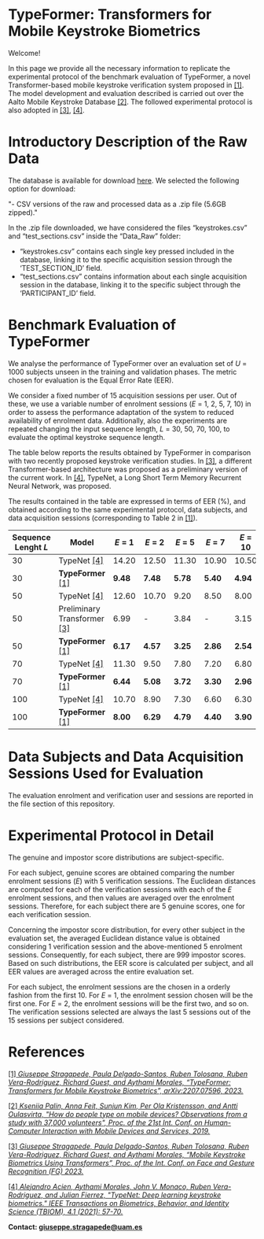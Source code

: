 # TypeFormer: Transformers for Mobile Keystroke Biometrics

Welcome! 

In this page we provide all the necessary information to replicate the experimental protocol of the benchmark evaluation of TypeFormer, a novel Transformer-based mobile keystroke verification system proposed in [\[1\]](https://arxiv.org/abs/2212.13075). The model development and evaluation described is carried out over the Aalto Mobile Keystroke Database [\[2\]](https://userinterfaces.aalto.fi/typing37k/resources/Mobile_typing_study.pdf). 
The followed experimental protocol is also adopted in [\[3\]](https://arxiv.org/abs/2212.13075), [\[4\]](https://ieeexplore.ieee.org/document/9539873). 

# Introductory Description of the Raw Data

The database is available for download [here](https://userinterfaces.aalto.fi/typing37k/). We selected the following option for download:

"-	CSV versions of the raw and processed data as a .zip file (5.6GB zipped)."

In the .zip file downloaded, we have considered the files “keystrokes.csv” and “test_sections.csv” inside the “Data_Raw” folder:
-	“keystrokes.csv” contains each single key pressed included in the database, linking it to the specific acquisition session through the ‘TEST_SECTION_ID’ field.
-	“test_sections.csv” contains information about each single acquisition session in the database, linking it to the specific subject through the ‘PARTICIPANT_ID’ field.

# Benchmark Evaluation of TypeFormer

We analyse the performance of TypeFormer over an evaluation set of *U* = 1000 subjects unseen in the training and validation phases. The metric chosen for evaluation is the Equal Error Rate (EER). 

We consider a fixed number of 15 acquisition sessions per user. Out of these, we use a variable number of enrolment sessions (*E* = 1, 2, 5, 7, 10) in order to assess the performance adaptation of the system to reduced availability of enrolment data. Additionally, also the experiments are repeated changing the input sequence length, *L* = 30, 50, 70, 100, to evaluate the optimal keystroke sequence length.

The table below reports the results obtained by TypeFormer in comparison with two recently proposed keystroke verification studies. In [\[3\]](https://arxiv.org/abs/2212.13075), a different Transformer-based architecture was proposed as a preliminary version of the current work. In [\[4\]](https://ieeexplore.ieee.org/document/9539873), TypeNet, a Long Short Term Memory Recurrent Neural Network, was proposed.

The results contained in the table are expressed in terms of EER (%), and obtained according to the same experimental protocol, data subjects, and data acquisition sessions (corresponding to Table 2 in [\[1\]](https://arxiv.org/abs/2212.13075)). 

| Sequence Lenght *L* | Model | *E* = 1 | *E* = 2 | *E* = 5 | *E* = 7 | *E* = 10 |
| ---| --- | --- | --- | --- | --- | --- |
| 30 | TypeNet [\[4\]](https://ieeexplore.ieee.org/document/9539873) | 14.20 | 12.50 | 11.30 | 10.90 | 10.50 |
| 30 | **TypeFormer** [\[1\]](https://arxiv.org/abs/2212.13075) | **9.48** | **7.48** | **5.78** | **5.40** | **4.94** |
| 50 | TypeNet [\[4\]](https://ieeexplore.ieee.org/document/9539873) | 12.60 | 10.70 | 9.20 | 8.50 | 8.00 |
| 50 | Preliminary Transformer [\[3\]](https://arxiv.org/abs/2212.13075) | 6.99 | - | 3.84 | - | 3.15 |
| 50 | **TypeFormer** [\[1\]](https://arxiv.org/abs/2212.13075) | **6.17** | **4.57** | **3.25** | **2.86** | **2.54** |
| 70 | TypeNet [\[4\]](https://ieeexplore.ieee.org/document/9539873) | 11.30 | 9.50 | 7.80 | 7.20 | 6.80 |
| 70 | **TypeFormer** [\[1\]](https://arxiv.org/abs/2212.13075) | **6.44** | **5.08** | **3.72** | **3.30** | **2.96** |
| 100 | TypeNet [\[4\]](https://ieeexplore.ieee.org/document/9539873) | 10.70 | 8.90 | 7.30 | 6.60 | 6.30 |
| 100 | **TypeFormer** [\[1\]](https://arxiv.org/abs/2212.13075) | **8.00** | **6.29** | **4.79** | **4.40** | **3.90** |


# Data Subjects and Data Acquisition Sessions Used for Evaluation

The evaluation enrolment and verification user and sessions are reported in the file section of this repository.

# Experimental Protocol in Detail
The genuine and impostor score distributions are subject-specific. 

For each subject, genuine scores are obtained comparing the number enrolment sessions (*E*) with 5 verification sessions. The Euclidean distances are computed for each of the verification sessions with each of the *E* enrolment sessions, and then values are averaged over the enrolment sessions. Therefore, for each subject there are 5 genuine scores, one for each verification session. 

Concerning the impostor score distribution, for every other subject in the evaluation set, the averaged Euclidean distance value is obtained considering 1 verification session and the above-mentioned 5 enrolment sessions. Consequently, for each subject, there are 999 impostor scores. Based on such distributions, the EER score is calculated per subject, and all EER values are averaged across the entire evaluation set. 

For each subject, the enrolment sessions are the chosen in a orderly fashion from the first 10. For *E* = 1, the enrolment session chosen will be the first one. For *E* = 2, the enrolment sessions will be the first two, and so on. The verification sessions selected are always the last 5 sessions out of the 15 sessions per subject considered. 

# References

[\[1\] *Giuseppe Stragapede, Paula Delgado-Santos, Ruben Tolosana, Ruben Vera-Rodriguez, Richard Guest, and Aythami Morales, “TypeFormer: Transformers for Mobile Keystroke Biometrics”, arXiv:2207.07596, 2023.*](https://arxiv.org/abs/2212.13075)

[\[2\] *Kseniia Palin, Anna Feit, Sunjun Kim, Per Ola Kristensson, and Antti Oulasvirta, "How do people type on mobile devices? Observations from a study with 37,000 volunteers", Proc. of the 21st
Int. Conf. on Human-Computer Interaction with Mobile Devices and Services, 2019.*](https://userinterfaces.aalto.fi/typing37k/resources/Mobile_typing_study.pdf)

[\[3\] *Giuseppe Stragapede, Paula Delgado-Santos, Ruben Tolosana, Ruben Vera-Rodriguez, Richard Guest, and Aythami Morales, “Mobile Keystroke Biometrics Using Transformers”, Proc. of the Int. Conf. on Face and Gesture Recognition (FG) 2023.*](https://arxiv.org/abs/2212.13075) 

[\[4\] *Alejandro Acien, Aythami Morales, John V. Monaco, Ruben Vera-Rodriguez, and Julian Fierrez, "TypeNet: Deep learning keystroke biometrics." IEEE Transactions on Biometrics, Behavior, and Identity Science (TBIOM), 4.1 (2021): 57-70.*](https://ieeexplore.ieee.org/document/9539873)




**Contact: [giuseppe.stragapede@uam.es](mailto:giuseppe.stragapede@uam.es)**
